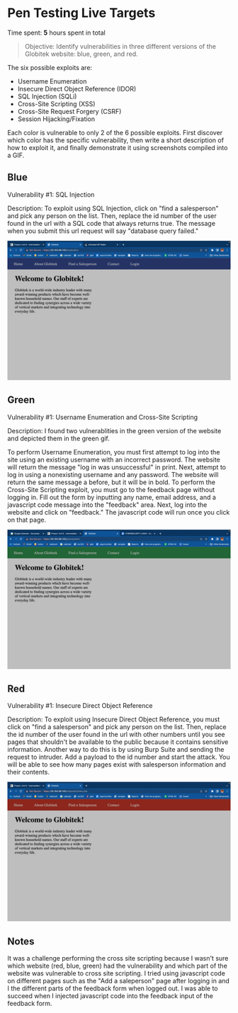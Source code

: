 # Pen Testing Live Targets

Time spent: **5** hours spent in total

> Objective: Identify vulnerabilities in three different versions of the Globitek website: blue, green, and red.

The six possible exploits are:

* Username Enumeration
* Insecure Direct Object Reference (IDOR)
* SQL Injection (SQLi)
* Cross-Site Scripting (XSS)
* Cross-Site Request Forgery (CSRF)
* Session Hijacking/Fixation

Each color is vulnerable to only 2 of the 6 possible exploits. First discover which color has the specific vulnerability, then write a short description of how to exploit it, and finally demonstrate it using screenshots compiled into a GIF.

## Blue

Vulnerability #1: SQL Injection

Description: To exploit using SQL Injection, click on "find a salesperson" and pick any person on the list. Then, replace the id number of the user found in the url with a SQL code that always returns true. The message when you submit this url request will say "database query failed."

<img src="blue-vuln1.gif">


## Green

Vulnerability #1: Username Enumeration and Cross-Site Scripting

Description: I found two vulnerablities in the green version of the website and depicted them in the green gif.

To perform Username Enumeration, you must first attempt to log into the site using an existing username with an incorrect password. The website will return the message "log in was unsuccessful" in print. Next, attempt to log in using a nonexisting username and any password. The website will return the same message a before, but it will be in bold. To perform the Cross-Site Scripting exploit, you must go to the feedback page without logging in. Fill out the form by inputting any name, email address, and a javascript code message into the "feedback" area. Next, log into the website and click on "feedback." The javascript code will run once you click on that page. 

<img src="green-vuln1.gif">


## Red

Vulnerability #1: Insecure Direct Object Reference

Description: To exploit using Insecure Direct Object Reference, you must click on "find a salesperson" and pick any person on the list. Then, replace the id number of the user found in the url with other numbers until you see pages that shouldn't be available to the public because it contains sensitive information. Another way to do this is by using Burp Suite and sending the request to intruder. Add a payload to the id number and start the attack. You will be able to see how many pages exist with salesperson information and their contents.

<img src="red-vuln1.gif">


## Notes

It was a challenge performing the cross site scripting because I wasn't sure which website (red, blue, green) had the vulnerability and which part of the website was vulnerable to cross site scripting. I tried using javascript code on different pages such as the "Add a saleperson" page after logging in and I the different parts of the feedback form when logged out. I was able to succeed when I injected javascript code into the feedback input of the feedback form.

